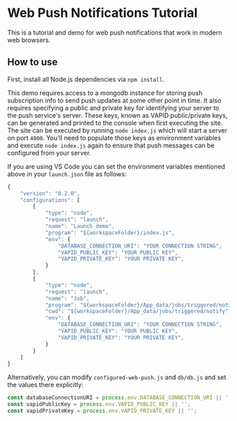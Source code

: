 # Web Push Notifications Tutorial

This is a tutorial and demo for web push notifications that work in modern web browsers.

## How to use

First, install all Node.js dependencies via `npm install`.

This demo requires access to a mongodb instance for storing push subscription info to send push updates at some other point in time. It also requires specifying a public and private key for identifying your server to the push service's server. These keys, known as VAPID public/private keys, can be generated and printed to the console when first executing the site. The site can be executed by running `node index.js` which will start a server on port `4000`. You'll need to populate those keys as environment variables and execute `node index.js` again to ensure that push messages can be configured from your server.

If you are using VS Code you can set the environment variables mentioned above in your `launch.json` file as follows:

```js
{
    "version": "0.2.0",
    "configurations": [
        {
            "type": "node",
            "request": "launch",
            "name": "Launch demo",
            "program": "${workspaceFolder}/index.js",
            "env": {
                "DATABASE_CONNECTION_URI": "YOUR CONNECTION STRING",
                "VAPID_PUBLIC_KEY": "YOUR PUBLIC KEY",
                "VAPID_PRIVATE_KEY": "YOUR PRIVATE KEY",
            }
        },
        {
            "type": "node",
            "request": "launch",
            "name": "Job",
            "program": "${workspaceFolder}/App_data/jobs/triggered/notify/index.js",
            "cwd": "${workspaceFolder}/App_data/jobs/triggered/notify",
            "env": {
                "DATABASE_CONNECTION_URI": "YOUR CONNECTION STRING",
                "VAPID_PUBLIC_KEY": "YOUR PUBLIC KEY",
                "VAPID_PRIVATE_KEY": "YOUR PRIVATE KEY",
            }
        }
    ]
}
```

Alternatively, you can modify `configured-web-push.js` and `db/db.js` and set the values there explicitly:

```js
const databaseConnectionURI = process.env.DATABASE_CONNECTION_URI || '';
const vapidPublicKey = process.env.VAPID_PUBLIC_KEY || '';
const vapidPrivateKey = process.env.VAPID_PRIVATE_KEY || '';
```
